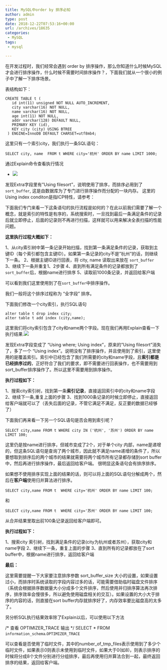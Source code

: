 ```yaml
---
title: MySQL中order by 排序必知
author: admin
type: post
date: 2018-12-22T07:53:16+00:00
url: /archives/18635
categories:
 - MySQL
tags:
 - mysql

---
```

在开发过程时，我们经常会遇到 order by 排序操作，那么你知道什么时候MySQL才会进行排序操作，什么时候不需要时间排序操作？，下面我们就从一个很小的例子中了解一下排序场景。

表结构如下：

```
CREATE TABLE t (
   id int(11) unsigned NOT NULL AUTO_INCREMENT,
   city varchar(16) NOT NULL,
   name varchar(16) NOT NULL,
   age int(11) NOT NULL,
   addr varchar(128) DEFAULT NULL,
   PRIMARY KEY (id),
   KEY city (city) USING BTREE
 ) ENGINE=InnoDB DEFAULT CHARSET=utf8mb4;
```

这里只有一个索引city，我们执行一条SQL语句：

```
SELECT city, name  FROM t WHERE city='杭州' ORDER BY name LIMIT 1000;
```

通过Explain命令查看执行情况

- ![](https://blogstatic.haohtml.com//uploads/2023/09/explain-1024x119.jpg)



发现Extra字段里有”Using filesort”，说明使用了排序，而排序必用到了`sort_buffer`, 这是由数据库为了专门进行排序操作而分配的一块内存。
这里的Using index conditon是指ICP特性，请参考：

下面我们专门来看一下这条语句的执行流程是如何的？在此以前我们需要了解一个概念，就是索引的特性是有序的，系统搜索时，一旦找到最后一条满足条件的记录后就立即停止，后面的记录则不再进行扫描，这样就可以用来解决全表扫描的性能问题。

**这里执行过程大概如下：**

1、从city索引树中第一条记录开始扫描，找到第一条满足条件的记录，获取到主键ID（每个索引都包含主键ID）。如果第一条记录的city不是”杭州”的话，则继续下一条。
2、根据主键ID进行回表，将 city, name 读取出来放在 `sort_buffer`
3、继续下一条并重复1、2步骤
4、直到所有满足条件的记录都放到了`sort_buffer`后，根据name进行排序
5、读取前1000条记录，并返回给客户端

可以看到我们这里使用到了在`sort_buffer`中排序操作。

我们一般将这个排序过程称为 “全字段” 排序。

下面我们修改一个city索引，执行SQL语句

```
alter table t drop index city;
alter table t add index (city,name);
```

这里我们将city索引包含了city和name两个字段。现在我们再用Explain查看一下执行结果.![](https://blogstatic.haohtml.com//uploads/2023/09/explain_2-1024x144.jpg)

发现Extra字段变成了 “Using where; Using index”，原来的”Using filesort”消失了，多了一个 “Using index”。说明没有了排序操作，并且使用到了索引，这里使用的是覆盖索引。索引中已经包含了我们所需要的city和name字段，且**索引都是已经排序过的**，正好符合了我们的要求，即不需要进行回表操作，也不需要用到sort_buffer排序操作了。所以这里不需要用到排序操作。

**执行过程如下：**

1、搜索city索引树，找到第一条**索引记录**，直接返回索引中的city和name字段
2、继续下一条,重复上面的步骤
3、找到1000条记录的时候立即停止，直接返回给客户端就可以了（丢失后面的记录，不管它满足不满足，反正要的数据已经够了）

下面我们再来看一下另一个SQL语句是否会用到索引呢？

```
SELECT city,name FROM t WHERE city IN ('杭州', '苏州') ORDER BY name LIMIT 100;
```

这里仍是按name进行排序，但城市变成了2个，对于单个city 内部，name是递增的，但这条SQL语句是查询了两个城市，因此就不满足name递增的条件了，所以要想取到排序后的两个城市的结果就需要将两个城市所有记录都存储到sort buffer中，然后再进行排序操作，最后返回给客户端。 很明显这条语句会有排序排序。

如果想不使用排序实现上面的结果的话，则可以将上面的SQL语句分解成两个，然后在**客户端**使用归并算法进行排序。

```
SELECT city,name FROM t  WHERE city='杭州' ORDER BY name LIMIT 100;
```

和

```
SELECT city,name FROM t  WHERE city='苏州' ORDER BY name LIMIT 100;
```

从合并结果里取出前100条记录返回给客户端即可。

**执行过程如下：**

1、搜索city 索引树，找到满足条件的记录(city为杭州或者苏州），获取city和name字段
2、继续下一条，重复上面的步骤
3、直到所有的记录都放在了sort buffer中，根据name进行排序，返回给客户端

**最后：**

这里需要提醒一下大家要注意排序参数 sort\_buffer\_size 大小的设置，如果设置过小，而排序时系统读取的字段内容过多的话，可能需要借助临时磁盘文件排序（系统会根据排序数据量大小分成多个文件排序，然后使用并归排序算法再次排序，排序效率会慢很多，所以避免使用磁盘相关的交互）。如果设置的大小大于排序的内容的话，则直接在sort buffer内存就排序好了，内存效率要比磁盘高的太多了。

另分析SQL执行结果效率除了Explain以后，可以使用以下方法

/\* 查看 OPTIMIZER_TRACE 输出 \*/
SELECT * FROM `information_schema`.`OPTIMIZER_TRACE`

可以查看是否使用了临时文件，其中的number\_of\_tmp_files表示使用到了多少个临时文件，如果表示0则表示未使用到临时文件，如果大于0(如8)，则表示排序的时候将分成8个文件分别进行分组排序，最后再使用归并算法合到一起，最终返回排序的结果，返回给客户端。